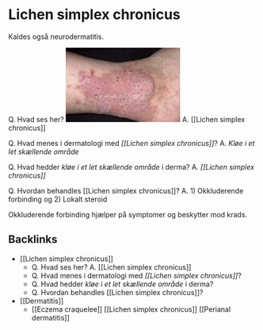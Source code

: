 # Lichen simplex chronicus
Kaldes også neurodermatitis.

Q. Hvad ses her?
![](BearImages/C2197106-8F80-40E7-95E1-B202848DF50E-43570-00004E6A5A1831CC/CBDDE0E1-30ED-4953-A77A-6A30BCCED4BE.png)
A. [[Lichen simplex chronicus]]

Q. Hvad menes i dermatologi med *[[Lichen simplex chronicus]]*? 
A. *Kløe i et let skællende område*

Q. Hvad hedder *kløe i et let skællende område* i derma? 
A. *[[Lichen simplex chronicus]]* 

Q. Hvordan behandles [[Lichen simplex chronicus]]?
A. 1) Okkluderende forbinding og 2) Lokalt steroid

Okkluderende forbinding hjælper på symptomer og beskytter mod krads.

## Backlinks
* [[Lichen simplex chronicus]]
	* Q. Hvad ses her?
A. [[Lichen simplex chronicus]]
	* Q. Hvad menes i dermatologi med *[[Lichen simplex chronicus]]*? 
	* Q. Hvad hedder *kløe i et let skællende område* i derma? 
	* Q. Hvordan behandles [[Lichen simplex chronicus]]?
* [[Dermatitis]]
	* [[Eczema craquelee]]
[[Lichen simplex chronicus]]
	[[Perianal dermatitis]]

<!-- #anki/tag/med/Derma #anki/deck/Medicine -->

<!-- {BearID:4C194CCB-4CE9-4D6B-AE5B-8DAAE3075396-43570-00004BECBEC7EC07} -->
